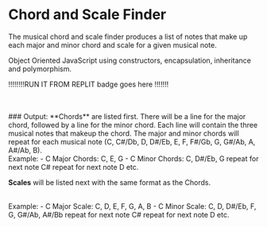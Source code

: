 # Chord and Scale Finder

 The musical chord and scale finder produces a list of notes that make up each major and minor chord and scale for a given musical note.
 
 Object Oriented JavaScript using constructors, encapsulation, inheritance and polymorphism. 
<br/>

!!!!!!!!RUN IT FROM REPLIT badge goes here !!!!!!!  
<br/>

<br/>
### Output:
**Chords** are listed first.
There will be a line for the major chord, followed by a line for the minor chord.  Each line will contain the three musical notes that makeup the chord. The major and minor chords will repeat for each musical note (C, C#/Db, D, D#/Eb, E, F, F#/Gb, G, G#/Ab, A, A#/Ab, B). 
<br/>
 Example:
-	C Major Chords:  C, E, G 
-	C Minor Chords:  C, D#/Eb, G 
repeat for next note C#
repeat for next note D
etc.

**Scales** will be listed next with the same format as the Chords.

<br/>
 Example:
-	C Major Scale:  C, D, E, F, G, A, B 
-	C Minor Scale:  C, D, D#/Eb, F, G, G#/Ab, A#/Bb
repeat for next note C#
repeat for next note D
etc.
<br/>
